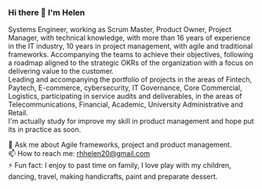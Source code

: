 ### Hi there 👋 I'm Helen

Systems Engineer, working as Scrum Master, Product Owner, Project Manager, with technical knowledge, with more than 16 years of experience in the IT industry, 10 years in project management, with agile and traditional frameworks. Accompanying the teams to achieve their objectives, following a roadmap aligned to the strategic OKRs of the organization with a focus on delivering value to the customer. </br>
Leading and accompanying the portfolio of projects in the areas of Fintech, Paytech, E-commerce, cybersecurity, IT Governance, Core Commercial, Logistics, participating in service audits and deliverables, in the areas of Telecommunications, Financial, Academic, University Administrative and Retail. </br>
I'm actually study for improve my skill in product management and hope put its in practice as soon. </br>

💬 Ask me about Agile frameworks, project and product management. </br>
📫 How to reach me: rhhelen20@gmail.com  </br>
⚡ Fun fact: I enjoy to past time on family, I love play with my children, dancing, travel, making handicrafts, paint and preparate dessert. </br>
<!--
**rhhelen20/rhhelen20** is a ✨ _special_ ✨ repository because its `README.md` (this file) appears on your GitHub profile.

Here are some ideas to get you started:

- 🔭 I’m currently working as scrum master at a Fintech
- 🌱 I’m currently learning about new technologies 
- 👯 I’m looking to collaborate on software project about data analysis and dashboard
- 🤔 I’m looking for help with learn new library, api or example of software
- 💬 Ask me about Agile frameworks 
- 📫 How to reach me: rhhelen20@gmail.com  
- ⚡ Fun fact: I enjoy to past time on family, I love dancing, travel, paint and walk 
-->
